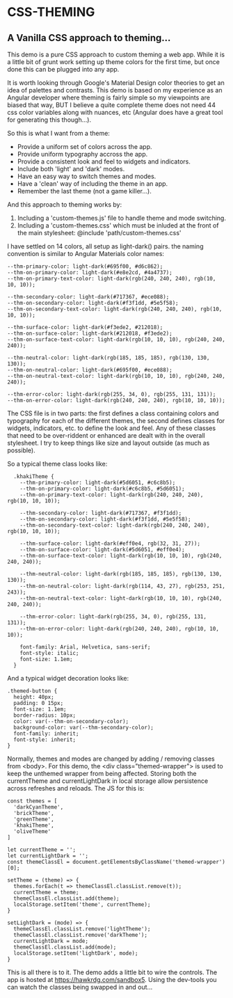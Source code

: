 # CSS-THEMING
## A Vanilla CSS approach to theming... 

This demo is a pure CSS approach to custom theming a web app. While it is a little bit of grunt work setting up theme colors for the first time, but once done this can be plugged into any app.

It is worth looking through Google's Material Design color theories to get an idea of palettes and contrasts. This demo is based on my experience as an Angular developer where theming is fairly simple so my viewpoints are biased that way, BUT I believe a quite complete theme does not need 44 css color variables along with nuances, etc (Angular does have a great tool for generating this though...). 

So this is what I want from a theme:

- Provide a uniform set of colors across the app.
- Provide uniform typography accross the app.
- Provide a consistent look and feel to widgets and indicators.
- Include both 'light' and 'dark' modes.
- Have an easy way to switch themes and modes.
- Have a 'clean' way of including the theme in an app.
- Remember the last theme (not a game killer...).

And this approach to theming works by:

1. Including a 'custom-themes.js' file to handle theme and mode switching.
2. Including a 'custom-themes.css' which must be inluded at the front of the main stylesheet: @include 'path/custom-themes.css'

I have settled on 14 colors, all setup as light-dark() pairs. the naming convention is similar to Angular Materials color names:

    --thm-primary-color: light-dark(#695f00, #d6c862);
    --thm-on-primary-color: light-dark(#e8e2cd, #4a4737);
    --thm-on-primary-text-color: light-dark(rgb(240, 240, 240), rgb(10, 10, 10));

    --thm-secondary-color: light-dark(#717367, #ece088);
    --thm-on-secondary-color: light-dark(#f3f1dd, #5e5f58);
    --thm-on-secondary-text-color: light-dark(rgb(240, 240, 240), rgb(10, 10, 10));

    --thm-surface-color: light-dark(#f3ede2, #212018);
    --thm-on-surface-color: light-dark(#212018, #f3ede2);
    --thm-on-surface-text-color: light-dark(rgb(10, 10, 10), rgb(240, 240, 240));
  
    --thm-neutral-color: light-dark(rgb(185, 185, 185), rgb(130, 130, 130));
    --thm-on-neutral-color: light-dark(#695f00, #ece088);
    --thm-on-neutral-text-color: light-dark(rgb(10, 10, 10), rgb(240, 240, 240));

    --thm-error-color: light-dark(rgb(255, 34, 0), rgb(255, 131, 131));
    --thm-on-error-color: light-dark(rgb(240, 240, 240), rgb(10, 10, 10));

The CSS file is in two parts: the first defines a class containing colors and typography for each of the different themes, the second defines classes for widgets, indicators, etc. to define the look and feel. Any of these classes that need to be over-riddent or enhanced are dealt with in the overall stylesheet. I try to keep things like size and layout outside (as much as possible). 

So a typical theme class looks like:

      .khakiTheme {
        --thm-primary-color: light-dark(#5d6051, #c6c8b5);
        --thm-on-primary-color: light-dark(#c6c8b5, #5d6051);
        --thm-on-primary-text-color: light-dark(rgb(240, 240, 240), rgb(10, 10, 10));

        --thm-secondary-color: light-dark(#717367, #f3f1dd);
        --thm-on-secondary-color: light-dark(#f3f1dd, #5e5f58);
        --thm-on-secondary-text-color: light-dark(rgb(240, 240, 240), rgb(10, 10, 10));

        --thm-surface-color: light-dark(#eff0e4, rgb(32, 31, 27));
        --thm-on-surface-color: light-dark(#5d6051, #eff0e4);
        --thm-on-surface-text-color: light-dark(rgb(10, 10, 10), rgb(240, 240, 240));
  
        --thm-neutral-color: light-dark(rgb(185, 185, 185), rgb(130, 130, 130));
        --thm-on-neutral-color: light-dark(rgb(114, 43, 27), rgb(253, 251, 243));
        --thm-on-neutral-text-color: light-dark(rgb(10, 10, 10), rgb(240, 240, 240));

        --thm-error-color: light-dark(rgb(255, 34, 0), rgb(255, 131, 131));
        --thm-on-error-color: light-dark(rgb(240, 240, 240), rgb(10, 10, 10));

        font-family: Arial, Helvetica, sans-serif;
        font-style: italic;
        font-size: 1.1em;
      }

And a typical widget decoration looks like:

    .themed-button {
      height: 40px;
      padding: 0 15px;
      font-size: 1.1em;
      border-radius: 10px;
      color: var(--thm-on-secondary-color);
      background-color: var(--thm-secondary-color);
      font-family: inherit;
      font-style: inherit;
    }

Normally, themes and modes are changed by adding / removing classes from \<body\>. For this demo, the \<div class="themed-wrapper"\> is used to keep the unthemed wrapper from being affected. Storing both the currentTheme and currentLightDark in local storage allow persistence across refreshes and reloads. The JS for this is:

    const themes = [
      'darkCyanTheme',
      'brickTheme',
      'greenTheme',
      'khakiTheme',
      'oliveTheme'
    ]

    let currentTheme = '';
    let currentLightDark = '';
    const themeClassEl = document.getElementsByClassName('themed-wrapper')[0];
    
    setTheme = (theme) => {
      themes.forEach(t => themeClassEl.classList.remove(t));
      currentTheme = theme;
      themeClassEl.classList.add(theme);
      localStorage.setItem('theme', currentTheme);
    }

    setLightDark = (mode) => {
      themeClassEl.classList.remove('lightTheme');
      themeClassEl.classList.remove('darkTheme');
      currentLightDark = mode;
      themeClassEl.classList.add(mode);
      localStorage.setItem('lightDark', mode);
    }

This is all there is to it. The demo adds a little bit to wire the controls. The app is hosted at https://hawkrdg.com/sandbox5. Using the dev-tools you can watch the classes being swapped in and out...


